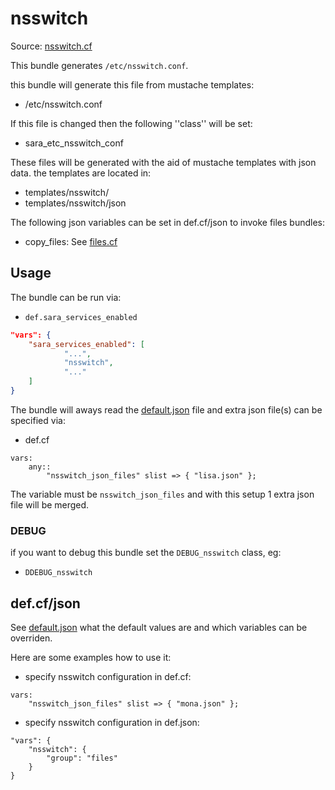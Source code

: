 
# nsswitch

Source: [nsswitch.cf](/services/nsswitch.cf)

This bundle generates `/etc/nsswitch.conf`.

this bundle will generate this file from mustache templates:
 * /etc/nsswitch.conf

If this file is changed then the following ''class'' will be set:
 * sara_etc_nsswitch_conf

These files will be generated with the aid of mustache templates with json data.
the templates are located in:
 * templates/nsswitch/
 * templates/nsswitch/json

The following json variables can be set in def.cf/json to invoke files bundles:                                                                                                                           
 * copy_files: See [files.cf](/masterfiles/lib/surfsara/files.cf)

## Usage

The bundle can be run via:
 * `def.sara_services_enabled`
```json
"vars": {
    "sara_services_enabled": [
            "...",
            "nsswitch",
            "..."
    ]
}
```

The bundle will aways read the [default.json](/templates/nsswitch/json/default.json) file
and extra json file(s) can be specified via:
 * def.cf
```
vars:
    any::
        "nsswitch_json_files" slist => { "lisa.json" };
```

The variable must be `nsswitch_json_files` and with this setup 1 extra json file will be  merged.

### DEBUG

if you want to debug this bundle set the `DEBUG_nsswitch` class, eg:
 * `DDEBUG_nsswitch`

## def.cf/json

See [default.json](/templates/nsswitch/json/default.json) what the default values are and
which variables can be overriden.

Here are some examples how to use it:
 * specify nsswitch configuration in def.cf:
```
vars:
    "nsswitch_json_files" slist => { "mona.json" };
```
 * specify nsswitch configuration in def.json:
```jsaon
"vars": {
    "nsswitch": {
        "group": "files"
    }
}
```
